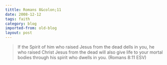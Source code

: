 ```yaml
---
tittle: Romans 8&colon;11
date: 2008-12-12
tags: faith
category: blog
imported-from: old-blog
layout: post
---
```


> If the Spirit of him who raised Jesus from the dead dells in you, he who raised Christ Jesus from the dead will also give life to your mortal bodies through his spirit who dwells in you. (Romans 8:11 ESV)


